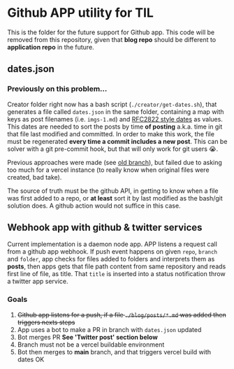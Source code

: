 # Github APP utility for TIL

This is the folder for the future support for Github app. This code will be removed from this repository,
given that __blog repo__ should be different to __application repo__ in the future.

## dates.json

### Previously on this problem...

Creator folder right now has a bash script (`./creator/get-dates.sh`), that generates a file called
`dates.json` in the same folder, containing a map with keys as post filenames (i.e. `imgs-1.md`) and
[RFC2822 style dates](https://tools.ietf.org/html/rfc2822#section-3.3) as values. This dates are needed 
to sort the posts by time **of posting** a.k.a. time in git that file last modified and committed. In
order to make this work, the file must be regenerated __every time a commit includes a new post__. This 
can be solver with a git pre-commit hook, but that will only work for git users :sob:. 

Previous approaches were made (see [old branch](https://github.com/carmon/til/tree/old)), but failed
due to asking too much for a vercel instance (to really know when original files were created, bad take).

The source of truth must be the github API, in getting to know when a file was first added to a repo, or
**at least** sort it by last modified as the bash/git solution does. A github action would not suffice in
this case.

## Webhook app with github & twitter services

Current implementation is a daemon node app. APP listens a request call from a github app webhook. If push event happens on given `repo`, `branch` and `folder`, app checks
for files added to folders and interprets them as **posts**, then apps gets that file path content from same repository and reads first line of file, as title. That `title`
is inserted into a status notification throw a twitter app service.

### Goals

1) ~~Github app listens for a push, if a file `./blog/posts/*.md` was added then triggers nexts steps~~ 
2) App uses a bot to make a PR in branch with `dates.json` updated
3) Bot merges PR __See 'Twitter post' section below__
4) Branch must not be a vercel buildable environment
5) Bot then merges to **main** branch, and that triggers vercel build with dates OK
